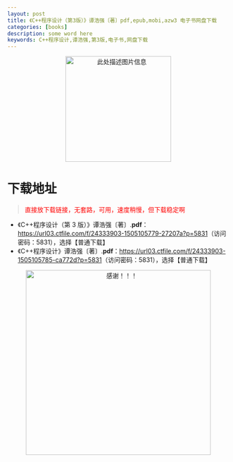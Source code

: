 ```yaml
---
layout: post
title: 《C++程序设计（第3版）》谭浩强〔著〕pdf,epub,mobi,azw3 电子书网盘下载
categories: [books]
description: some word here
keywords: C++程序设计,谭浩强,第3版,电子书,网盘下载
---
```


<div align="center"><img src="https://qweree.cn/wp-content/uploads/2025/05/cpp-cheng-xu-she-ji.png" alt="此处描述图片信息" width="240px" height="auto"></div>

# 下载地址

> <p style="color:red" >直接放下载链接，无套路，可用，速度稍慢，但下载稳定啊</p>

- 《C++程序设计（第 3 版）》谭浩强〔著〕.**pdf**：<https://url03.ctfile.com/f/24333903-1505105779-27207a?p=5831>（访问密码：5831），选择【普通下载】
- 《C++程序设计》谭浩强〔著〕.**pdf**：<https://url03.ctfile.com/f/24333903-1505105785-ca772d?p=5831>（访问密码：5831），选择【普通下载】

<div align="center"><img src="https://pic.imgdb.cn/item/6707df6bd29ded1a8ce37031.gif" alt="感谢！！！" width="420px" height="auto"/></div>
